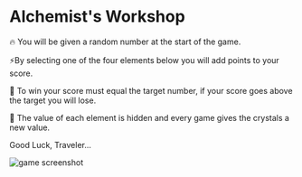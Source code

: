 # Alchemist's Workshop

:fire: You will be given a random number at the start of the game.  
  
:zap:By selecting one of the four elements below you will add points to your score.  
  
:leaves: To win your score must equal the target number, if your score goes above the target you will lose.  
  
:gem: The value of each element is hidden and every game gives the crystals a new value.  
  
  Good Luck, Traveler...
  
![game screenshot](https://randblack.github.io/unit-4-game/assets/images/screenshot.png)

